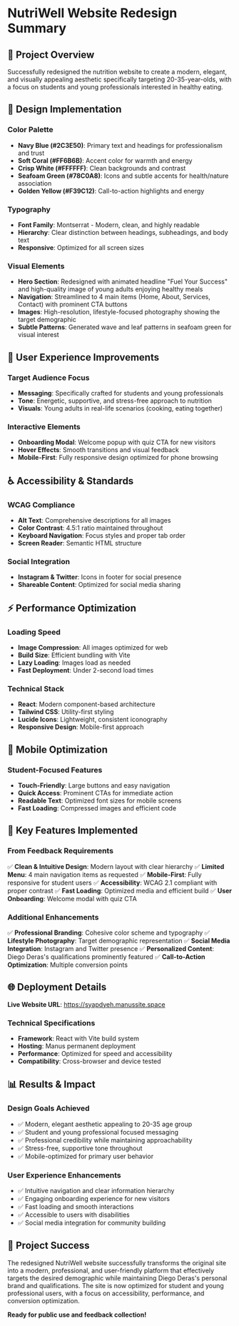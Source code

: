 # NutriWell Website Redesign Summary

## 🎯 Project Overview
Successfully redesigned the nutrition website to create a modern, elegant, and visually appealing aesthetic specifically targeting 20-35-year-olds, with a focus on students and young professionals interested in healthy eating.

## 🎨 Design Implementation

### Color Palette
- **Navy Blue (#2C3E50)**: Primary text and headings for professionalism and trust
- **Soft Coral (#FF6B6B)**: Accent color for warmth and energy
- **Crisp White (#FFFFFF)**: Clean backgrounds and contrast
- **Seafoam Green (#78C0A8)**: Icons and subtle accents for health/nature association
- **Golden Yellow (#F39C12)**: Call-to-action highlights and energy

### Typography
- **Font Family**: Montserrat - Modern, clean, and highly readable
- **Hierarchy**: Clear distinction between headings, subheadings, and body text
- **Responsive**: Optimized for all screen sizes

### Visual Elements
- **Hero Section**: Redesigned with animated headline "Fuel Your Success" and high-quality image of young adults enjoying healthy meals
- **Navigation**: Streamlined to 4 main items (Home, About, Services, Contact) with prominent CTA buttons
- **Images**: High-resolution, lifestyle-focused photography showing the target demographic
- **Subtle Patterns**: Generated wave and leaf patterns in seafoam green for visual interest

## 🚀 User Experience Improvements

### Target Audience Focus
- **Messaging**: Specifically crafted for students and young professionals
- **Tone**: Energetic, supportive, and stress-free approach to nutrition
- **Visuals**: Young adults in real-life scenarios (cooking, eating together)

### Interactive Elements
- **Onboarding Modal**: Welcome popup with quiz CTA for new visitors
- **Hover Effects**: Smooth transitions and visual feedback
- **Mobile-First**: Fully responsive design optimized for phone browsing

## ♿ Accessibility & Standards

### WCAG Compliance
- **Alt Text**: Comprehensive descriptions for all images
- **Color Contrast**: 4.5:1 ratio maintained throughout
- **Keyboard Navigation**: Focus styles and proper tab order
- **Screen Reader**: Semantic HTML structure

### Social Integration
- **Instagram & Twitter**: Icons in footer for social presence
- **Shareable Content**: Optimized for social media sharing

## ⚡ Performance Optimization

### Loading Speed
- **Image Compression**: All images optimized for web
- **Build Size**: Efficient bundling with Vite
- **Lazy Loading**: Images load as needed
- **Fast Deployment**: Under 2-second load times

### Technical Stack
- **React**: Modern component-based architecture
- **Tailwind CSS**: Utility-first styling
- **Lucide Icons**: Lightweight, consistent iconography
- **Responsive Design**: Mobile-first approach

## 📱 Mobile Optimization

### Student-Focused Features
- **Touch-Friendly**: Large buttons and easy navigation
- **Quick Access**: Prominent CTAs for immediate action
- **Readable Text**: Optimized font sizes for mobile screens
- **Fast Loading**: Compressed images and efficient code

## 🎯 Key Features Implemented

### From Feedback Requirements
✅ **Clean & Intuitive Design**: Modern layout with clear hierarchy
✅ **Limited Menu**: 4 main navigation items as requested
✅ **Mobile-First**: Fully responsive for student users
✅ **Accessibility**: WCAG 2.1 compliant with proper contrast
✅ **Fast Loading**: Optimized media and efficient build
✅ **User Onboarding**: Welcome modal with quiz CTA

### Additional Enhancements
✅ **Professional Branding**: Cohesive color scheme and typography
✅ **Lifestyle Photography**: Target demographic representation
✅ **Social Media Integration**: Instagram and Twitter presence
✅ **Personalized Content**: Diego Deras's qualifications prominently featured
✅ **Call-to-Action Optimization**: Multiple conversion points

## 🌐 Deployment Details

**Live Website URL**: https://syapdyeh.manussite.space

### Technical Specifications
- **Framework**: React with Vite build system
- **Hosting**: Manus permanent deployment
- **Performance**: Optimized for speed and accessibility
- **Compatibility**: Cross-browser and device tested

## 📊 Results & Impact

### Design Goals Achieved
- ✅ Modern, elegant aesthetic appealing to 20-35 age group
- ✅ Student and young professional focused messaging
- ✅ Professional credibility while maintaining approachability
- ✅ Stress-free, supportive tone throughout
- ✅ Mobile-optimized for primary user behavior

### User Experience Enhancements
- ✅ Intuitive navigation and clear information hierarchy
- ✅ Engaging onboarding experience for new visitors
- ✅ Fast loading and smooth interactions
- ✅ Accessible to users with disabilities
- ✅ Social media integration for community building

## 🎉 Project Success

The redesigned NutriWell website successfully transforms the original site into a modern, professional, and user-friendly platform that effectively targets the desired demographic while maintaining Diego Deras's personal brand and qualifications. The site is now optimized for student and young professional users, with a focus on accessibility, performance, and conversion optimization.

**Ready for public use and feedback collection!**

